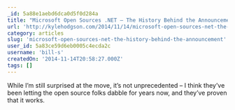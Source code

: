 ```yaml
---
_id: 5a88e1aebd6dca0d5f0d284a
title: "Microsoft Open Sources .NET – The History Behind the Announcement"
url: 'http://kylehodgson.com/2014/11/14/microsoft-open-sources-net-the-history-behind-the-announcement/'
category: articles
slug: 'microsoft-open-sources-net-the-history-behind-the-announcement'
user_id: 5a83ce59d6eb0005c4ecda2c
username: 'bill-s'
createdOn: '2014-11-14T20:58:27.000Z'
tags: []
---
```


While I’m still surprised at the move, it’s not unprecedented – I think they’ve been letting the open source folks dabble for years now, and they’ve proven that it works.
